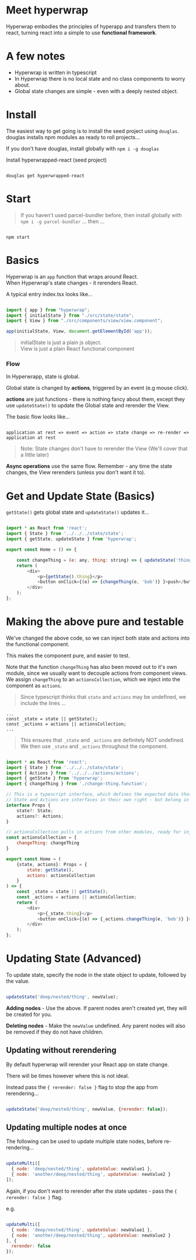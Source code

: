 # Meet hyperwrap

Hyperwrap embodies the principles of hyperapp and transfers them to react, turning react into a simple to use **functional framework**.

# A few notes

- Hyperwrap is written in typescript
- In Hyperwrap there is no local state and no class components to worry about.
- Global state changes are simple - even with a deeply nested object.

# Install

The easiest way to get going is to install the seed project using `douglas`.  
douglas installs npm modules as ready to roll projects...

If you don't have douglas, install globally with `npm i -g douglas`

Install hyperwrapped-react (seed project)

```

douglas get hyperwrapped-react

```

# Start

> If you haven't used parcel-bundler before, then install globally with `npm i -g parcel-bundler` ... then ...

```

npm start

```

# Basics

Hyperwrap is an `app` function that wraps around React.  
When Hyperwrap's state changes - it rerenders React.

A typical entry index.tsx looks like...

```javascript

import { app } from "hyperwrap";
import { initialState } from "./src/state/state";
import { View } from "./src/components/view/view.component";

app(initialState, View, document.getElementById('app'));

```

> initialState is just a plain js object.  
> View is just a plain React functional component

### Flow

In Hyperwrapp, state is global.

Global state is changed by **actions**, triggered by an event (e.g mouse click).

**actions** are just functions - there is nothing fancy about them, except they use `updateState()` to update the Global state and rerender the View.

The basic flow looks like...

```

application at rest => event => action => state change => re-render => application at rest

```

> Note: State changes don't have to rerender the View (We'll cover that a little later)

**Async operations** use the same flow. Remember - any time the state changes, the View rerenders (unless you don't want it to).


# Get and Update State (Basics)

`getState()` gets global state and `updateState()` updates it...

```javascript

import * as React from 'react';
import { State } from '../../../state/state';
import { getState, updateState } from 'hyperwrap';

export const Home = () => {

    const changeThing = (e: any, thing: string) => { updateState('thing', thing); };
    return (
        <div>
            <p>{getState().thing}</p>
            <button onClick={(e) => {changeThing(e, 'bob')} }>push</button>
        </div>
    );
};

```

# Making the above pure and testable

We've changed the above code, so we can inject both state and actions into the functional component.

This makes the component pure, and easier to test.

Note that the function `changeThing` has also been moved out to it's own module, since we usually want to decouple actions from component views.  
We assign `changeThing` to an `actionsCollection`, which we inject into the component as `actions`.

> Since typescript thinks that `state` and `actions` may be undefined, we include the lines ...

```
...
const _state = state || getState();
const _actions = actions || actionsCollection;
...
```
> This ensures that `_state` and `_actions` are definitely NOT undefined.  
> We then use `_state` and `_actions` throughout the component.

```javascript

import * as React from 'react';
import { State } from '../../../state/state';
import { Actions } from '../../../actions/actions';
import { getState } from 'hyperwrap';
import { changeThing } from './change-thing.function';

// This is a typescript interface, which defines the expected data that our props will be.
// State and Actions are interfaces in their own right - but belong in their own separate modules.
interface Props {
    state?: State;
    actions?: Actions;
}

// actionsCollection pulls in actions from other modules, ready for injection into our component.
const actionsCollection = {
    changeThing: changeThing
}

export const Home = (
    {state, actions}: Props = {
        state: getState(),
        actions: actionsCollection
    }
) => {
    const _state = state || getState();
    const _actions = actions || actionsCollection;
    return (
        <div>
            <p>{_state.thing}</p>
            <button onClick={(e) => {_actions.changeThing(e, 'bob')} }>push</button>
        </div>
    );
};

```

# Updating State (Advanced)

To update state, specify the node in the state object to update, followed by the value.

```javascript

updateState('deep/nested/thing', newValue);

```

**Adding nodes** - Use the above. If parent nodes aren't created yet, they will be created for you.

**Deleting nodes** - Make the `newValue` undefined. Any parent nodes will also be removed if they do not have children.

## Updating without rerendering

By default hyperwrap will rerender your React app on state change.

There will be times however where this is not ideal.

Instead pass the  `{ rerender: false }` flag to stop the app from rerendering...

```javascript

updateState('deep/nested/thing', newValue, {rerender: false});

```

## Updating multiple nodes at once

The following can be used to update multiple state nodes, before re-rendering...

```javascript

updateMulti([
  { node: 'deep/nested/thing', updateValue: newValue1 },
  { node: 'another/deep/nested/thing', updateValue: newValue2 }
]);

```
Again, if you don't want to rerender after the state updates - pass the `{ rerender: false }` flag.

e.g.

```javascript

updateMulti([
  { node: 'deep/nested/thing', updateValue: newValue1 },
  { node: 'another/deep/nested/thing', updateValue: newValue2 }
], {
  rerender: false
});

```